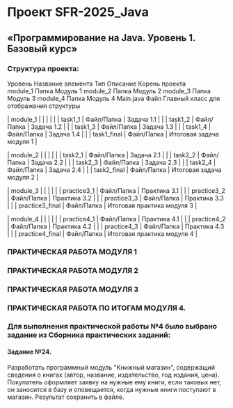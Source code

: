 # Проект SFR-2025_Java


## «Программирование на Java. Уровень 1. Базовый курс»

### Структура проекта:

Уровень	Название элемента	Тип	Описание
Корень проекта			
module_1	Папка	Модуль 1
module_2	Папка	Модуль 2
module_3	Папка	Модуль 3
module_4	Папка	Модуль 4
Main.java	Файл	Главный класс для отображения структуры


| module_1 | | | |
| | task1_1 | Файл/Папка | Задача 1.1 |
| | task1_2 | Файл/Папка | Задача 1.2 |
| | task1_3 | Файл/Папка | Задача 1.3 |
| | task1_4 | Файл/Папка | Задача 1.4 |
| | task1_final | Файл/Папка | Итоговая задача модуля 1 |

| module_2 | | | |
| | task2_1 | Файл/Папка | Задача 2.1 |
| | task2_2 | Файл/Папка | Задача 2.2 |
| | task2_3 | Файл/Папка | Задача 2.3 |
| | task2_4 | Файл/Папка | Задача 2.4 |
| | task2_final | Файл/Папка | Итоговая задача модуля 2 |

| module_3 | | | |
| | practice3_1 | Файл/Папка | Практика 3.1 |
| | practice3_2 | Файл/Папка | Практика 3.2 |
| | practice3_3 | Файл/Папка | Практика 3.3 |
| | practice3_final | Файл/Папка | Итоговая практика модуля 3 |

| module_4 | | | |
| | practice4_1 | Файл/Папка | Практика 4.1 |
| | practice4_2 | Файл/Папка | Практика 4.2 |
| | practice4_3 | Файл/Папка | Практика 4.3 |
| | practice4_final | Файл/Папка | Итоговая практика модуля 4 |

### ПРАКТИЧЕСКАЯ РАБОТА МОДУЛЯ 1

### ПРАКТИЧЕСКАЯ РАБОТА МОДУЛЯ 2

### ПРАКТИЧЕСКАЯ РАБОТА МОДУЛЯ 3

### ПРАКТИЧЕСКАЯ РАБОТА ПО ИТОГАМ МОДУЛЯ 4.

### Для выполнения практической работы №4 было выбрано задание из Сборника практических заданий:

#### Задание №24.
Разработать программный модуль "Книжный магазин", содержащий сведения о книгах (автор, название, издательство, год издания, цена). Покупатель оформляет заявку на нужные ему книги, если таковых нет, он заносится в базу и оповещается, когда нужные книги поступают в магазин. Результат сохранить в файле.